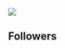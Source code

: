 ![](https://komarev.com/ghpvc/?username=shardwiz) 
## Followers
<!-- FOLLOWERS START -->
<!-- FOLLOWERS END -->               
